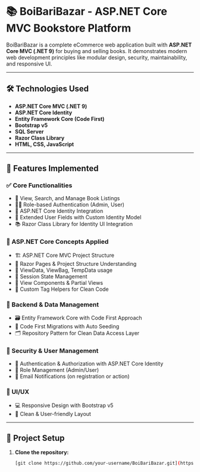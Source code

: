 # 📚 BoiBariBazar - ASP.NET Core MVC Bookstore Platform

BoiBariBazar is a complete eCommerce web application built with **ASP.NET Core MVC (.NET 9)** for buying and selling books. It demonstrates modern web development principles like modular design, security, maintainability, and responsive UI.

---

## 🛠️ Technologies Used

- **ASP.NET Core MVC (.NET 9)**
- **ASP.NET Core Identity**
- **Entity Framework Core (Code First)**
- **Bootstrap v5**
- **SQL Server**
- **Razor Class Library**
- **HTML, CSS, JavaScript**

---

## 🎯 Features Implemented

### ✅ Core Functionalities

- 🔎 View, Search, and Manage Book Listings
- 👨‍💼 Role-based Authentication (Admin, User)
- 🔐 ASP.NET Core Identity Integration
- 📝 Extended User Fields with Custom Identity Model
- 📚 Razor Class Library for Identity UI Integration

### 🧠 ASP.NET Core Concepts Applied

- 🏗️ ASP.NET Core MVC Project Structure
- 🧱 Razor Pages & Project Structure Understanding
- 🧠 ViewData, ViewBag, TempData usage
- 💬 Session State Management
- 🧩 View Components & Partial Views
- 🧰 Custom Tag Helpers for Clean Code

### 🔄 Backend & Data Management

- 🗃️ Entity Framework Core with Code First Approach
- 🔁 Code First Migrations with Auto Seeding
- 🗂️ Repository Pattern for Clean Data Access Layer

### 🔐 Security & User Management

- 🔐 Authentication & Authorization with ASP.NET Core Identity
- 👥 Role Management (Admin/User)
- 📧 Email Notifications (on registration or action)

### 🎨 UI/UX

- 💻 Responsive Design with Bootstrap v5
- 🎯 Clean & User-friendly Layout

---

## 🚀 Project Setup

1. **Clone the repository:**

   ```bash
   [git clone https://github.com/your-username/BoiBariBazar.git](https://github.com/shaaakib/BoiBariBazar_MVC.git)
